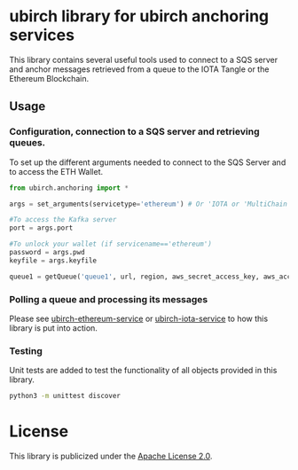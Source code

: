 # ubirch library for ubirch anchoring services

This library contains several useful tools used to connect to a SQS server and anchor messages retrieved from a queue to the IOTA Tangle or the Ethereum Blockchain.
 
## Usage

### Configuration, connection to a SQS server and retrieving queues.

To set up the different arguments needed to connect to the SQS Server and to access the ETH Wallet.
```python
from ubirch.anchoring import *

args = set_arguments(servicetype='ethereum') # Or 'IOTA or 'MultiChain'

#To access the Kafka server
port = args.port

#To unlock your wallet (if servicename=='ethereum')
password = args.pwd
keyfile = args.keyfile

queue1 = getQueue('queue1', url, region, aws_secret_access_key, aws_access_key_id)

```
### Polling a queue and processing its messages

Please see [ubirch-ethereum-service](https://github.com/ubirch/ubirch-ethereum-service/blob/master/ethereumService.py) or [ubirch-iota-service](https://github.com/ubirch/ubirch-iota-service/blob/master/iotaService.py) to how this library is put into action. 

### Testing

Unit tests are added to test the functionality of all objects provided in this library.

```bash
python3 -m unittest discover
``` 

# License 

This library is publicized under the [Apache License 2.0](LICENSE).